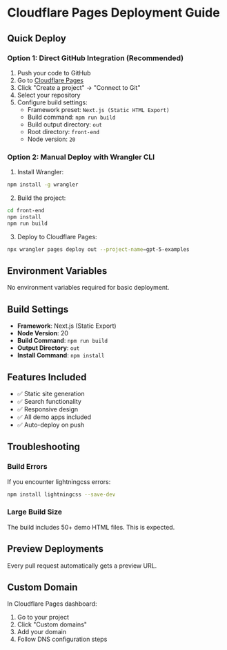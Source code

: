 # Cloudflare Pages Deployment Guide

## Quick Deploy

### Option 1: Direct GitHub Integration (Recommended)

1. Push your code to GitHub
2. Go to [Cloudflare Pages](https://pages.cloudflare.com/)
3. Click "Create a project" → "Connect to Git"
4. Select your repository
5. Configure build settings:
   - Framework preset: `Next.js (Static HTML Export)`
   - Build command: `npm run build`
   - Build output directory: `out`
   - Root directory: `front-end`
   - Node version: `20`

### Option 2: Manual Deploy with Wrangler CLI

1. Install Wrangler:
```bash
npm install -g wrangler
```

2. Build the project:
```bash
cd front-end
npm install
npm run build
```

3. Deploy to Cloudflare Pages:
```bash
npx wrangler pages deploy out --project-name=gpt-5-examples
```

## Environment Variables

No environment variables required for basic deployment.

## Build Settings

- **Framework**: Next.js (Static Export)
- **Node Version**: 20
- **Build Command**: `npm run build`
- **Output Directory**: `out`
- **Install Command**: `npm install`

## Features Included

- ✅ Static site generation
- ✅ Search functionality
- ✅ Responsive design
- ✅ All demo apps included
- ✅ Auto-deploy on push

## Troubleshooting

### Build Errors

If you encounter lightningcss errors:
```bash
npm install lightningcss --save-dev
```

### Large Build Size

The build includes 50+ demo HTML files. This is expected.

## Preview Deployments

Every pull request automatically gets a preview URL.

## Custom Domain

In Cloudflare Pages dashboard:
1. Go to your project
2. Click "Custom domains"
3. Add your domain
4. Follow DNS configuration steps